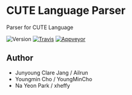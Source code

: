 # CUTE Language Parser

Parser for CUTE Language

![Version][VersionImage]
[![Travis][TravisImage]][TravisLink]
[![Appveyor][AppveyorImage]][AppveyorLink]

[VersionImage]: https://img.shields.io/badge/version-0.1.0.0-red.svg
[TravisImage]: https://travis-ci.org/CUTE-Lang/CUTE-parser.svg?branch=master
[AppveyorImage]: https://ci.appveyor.com/api/projects/status/ph8twagjy53xs3tt/branch/master?svg=true

[TravisLink]: https://travis-ci.org/CUTE-Lang/CUTE-parser
[AppveyorLink]: https://ci.appveyor.com/project/Ailrun/cute-parser

## Author

- Junyoung Clare Jang / Ailrun
- Youngmin Cho / YoungMinCho
- Na Yeon Park / xheffy
